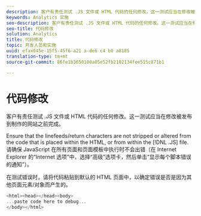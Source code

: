 ```yaml
---
description: 客户有责任测试 .JS 文件或 HTML 代码的任何修改。这一测试应当在修改被发布到制作的网站之前完成。
keywords: Analytics 实施
seo-description: 客户有责任测试 .JS 文件或 HTML 代码的任何修改。这一测试应当在修改被发布到制作的网站之前完成。
seo-title: 代码修改
solution: Analytics
title: 代码修改
topic: 开发人员和实施
uuid: efax045e-15f5-45f6-a21 a-de6 c4 b0 a8185
translation-type: tm+mt
source-git-commit: 86fe1b3650100a05e52fb2102134fee515c871b1

---
```



# 代码修改

客户有责任测试 .JS 文件或 HTML 代码的任何修改。这一测试应当在修改被发布到制作的网站之前完成。

Ensure that the linefeeds/return characters are not stripped or altered from the code that is placed within the HTML, or from within the [!DNL .JS] file. 请确保 JavaScript 在所有页面和页面模板中执行时不会出错（在 Internet Explorer 的“Internet 选项”中，选择“高级”选项卡，然后单击“显示每个脚本错误的通知”）。

在测试错误时，请将代码粘贴到默认的 HTML 页面中，以确定错误是否是因为其他页面元素/对象而产生的。

```js
<html><head></head><body>
...paste code here to debug...
</body></html>
```

